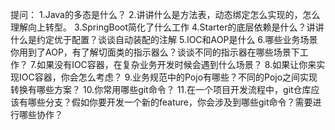 提问：
1.Java的多态是什么？
2.讲讲什么是方法表，动态绑定怎么实现的，怎么理解向上转型。
3.SpringBoot简化了什么工作
4.Starter的底层依赖是什么？讲讲什么是约定优于配置？谈谈自动装配的注解
5.IOC和AOP是什么
6.哪些业务场景你用到了AOP，有了解切面类的指示器么？谈谈不同的指示器在哪些场景下工作？
7.如果没有IOC容器，在复杂业务开发时候会遇到什么场景？
8.如果让你来实现IOC容器，你会怎么考虑？
9.业务规范中的Pojo有哪些？不同的Pojo之间实现转换有哪些方案？
10.你常用哪些git命令？
11.在一个项目开发流程中，git仓库应该有哪些分支？假如你要开发一个新的feature，你会涉及到哪些git命令？需要进行哪些协作？
